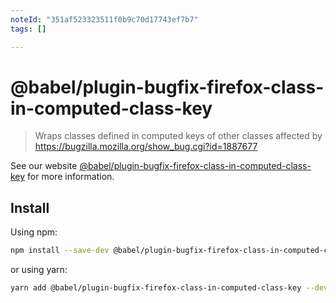 ```yaml
---
noteId: "351af523323511f0b9c70d17743ef7b7"
tags: []

---
```


# @babel/plugin-bugfix-firefox-class-in-computed-class-key

> Wraps classes defined in computed keys of other classes affected by https://bugzilla.mozilla.org/show_bug.cgi?id=1887677

See our website [@babel/plugin-bugfix-firefox-class-in-computed-class-key](https://babeljs.io/docs/babel-plugin-bugfix-firefox-class-in-computed-class-key) for more information.

## Install

Using npm:

```sh
npm install --save-dev @babel/plugin-bugfix-firefox-class-in-computed-class-key
```

or using yarn:

```sh
yarn add @babel/plugin-bugfix-firefox-class-in-computed-class-key --dev
```
